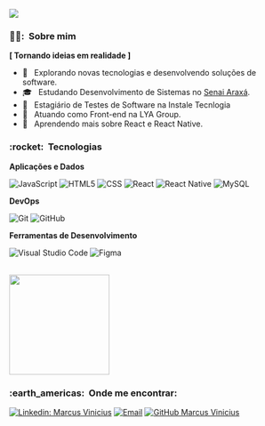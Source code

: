 
![](https://komarev.com/ghpvc/?username=MvPzin&color=006bed)

<h3> 👨‍🎓: &nbsp;Sobre mim </h3>

   **[ Tornando ideias em realidade ]**

- 🤔 &nbsp; Explorando novas tecnologias e desenvolvendo soluções de software.
- 🎓 &nbsp; Estudando Desenvolvimento de Sistemas no <a href="https://www7.fiemg.com.br/senai">Senai Araxá</a>.
- 💼 &nbsp; Estagiário de Testes de Software na Instale Tecnlogia
- 💼 &nbsp; Atuando como Front-end na LYA Group.
- 🌱 &nbsp; Aprendendo mais sobre React e React Native.

<h3> :rocket: &nbsp;Tecnologias </h3>

**Aplicações e Dados**

  ![JavaScript](https://img.shields.io/badge/-JavaScript-333333?style=flat&logo=javascript)
  ![HTML5](https://img.shields.io/badge/-HTML5-333333?style=flat&logo=HTML5)
  ![CSS](https://img.shields.io/badge/-CSS-333333?style=flat&logo=CSS3&logoColor=1572B6)
  ![React](https://img.shields.io/badge/-React-333333?style=flat&logo=react)
  ![React Native](https://img.shields.io/badge/-React%20Native-333333?style=flat&logo=react)
  ![MySQL](https://img.shields.io/badge/-MySQL-333333?style=flat&logo=mysql)

**DevOps**

  ![Git](https://img.shields.io/badge/-Git-333333?style=flat&logo=git)
  ![GitHub](https://img.shields.io/badge/-GitHub-333333?style=flat&logo=github)

**Ferramentas de Desenvolvimento**

  ![Visual Studio Code](https://img.shields.io/badge/-Visual%20Studio%20Code-333333?style=flat&logo=visual-studio-code&logoColor=007ACC)
  ![Figma](https://img.shields.io/badge/-Figma-333333?style=flat&logo=figma&logoColor=007ACC)
  
  <br/>

<a href="https://github.com/MvPzin">
  <img height="180em" src="https://github-readme-stats.vercel.app/api?username=MvPzin&theme=dracula&show_icons=true" />
</a>

  <br/>


<h3> :earth_americas: &nbsp;Onde me encontrar: </h3> 

[![Linkedin: Marcus Vinicius](https://img.shields.io/badge/-Marcus-blue?style=flat-square&logo=Linkedin&logoColor=white&link=https://www.linkedin.com/in/marcus-goncalves04/)](https://www.linkedin.com/in/marcus-goncalves04/)
[![Email](https://img.shields.io/badge/-marcus.goncalves04@hotmail.com-006bed?style=flat-square&logo=Gmail&logoColor=white&link=mailto:marcus.goncalves04@hotmail.com)](mailto:marcus.goncalves04@hotmail.com)
[![GitHub Marcus Vinicius]( https://img.shields.io/github/followers/MvPzin?label=follow&style=social)](https://github.com/MvPzin)
